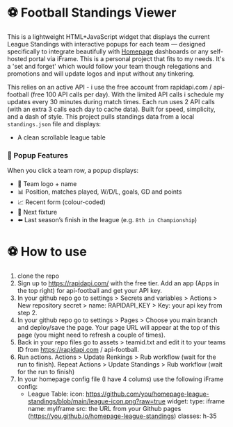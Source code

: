 # ⚽ Football Standings Viewer

This is a lightweight HTML+JavaScript widget that displays the current League Standings with interactive popups for each team — designed specifically to integrate beautifully with [Homepage](https://gethomepage.dev/) dashboards or any self-hosted portal via iFrame.
This is a personal project that fits to my needs. It's a 'set and forget' which would follow your team though relegations and promotions and will update logos and input without any tinkering.

This relies on an active API - i use the free account from rapidapi.com / api-football (free 100 API calls per day). With the limited API calls i schedule my updates every 30 minutes during match times. Each run uses 2 API calls (with an extra 3 calls each day to cache data). 
Built for speed, simplicity, and a dash of style. This project pulls standings data from a local `standings.json` file and displays:

- A clean scrollable league table

### 📸 Popup Features
When you click a team row, a popup displays:

- 🔵 Team logo + name
- 📊 Position, matches played, W/D/L, goals, GD and points
- 📈 Recent form (colour-coded)
- 🎯 Next fixture
- ⬅️ Last season’s finish in the league (e.g. `8th in Championship`)

# ⚽ How to use

1. clone the repo
2. Sign up to https://rapidapi.com/ with the free tier. Add an app (Apps in the top right) for api-football and get your API key.
3. In your github repo go to settings > Secrets and variables > Actions > New repository secret > name: RAPIDAPI_KEY > Key: your api key from step 2.
4. In your github repo go to settings > Pages > Choose you main branch and deploy/save the page. Your page URL will appear at the top of this page (you might need to refresh a couple of times).
5. Back in your repo files go to assets > teamid.txt and edit it to your teams ID from https://rapidapi.com / api-football.
6. Run actions. Actions > Update Renkings > Rub workflow (wait for the run to finish). Repeat Actions > Update Standings > Rub workflow (wait for the run to finish)
7. In your homepage config file (I have 4 colums) use the following iFrame config:
    - League Table:
         icon: https://github.com/you/homepage-league-standings/blob/main/league-icon.png?raw=true
         widget:
           type: iframe
           name: myIframe
           src: the URL from your Github pages (https://you.github.io/homepage-league-standings)
           classes: h-35

